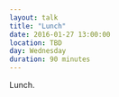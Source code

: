 ```yaml
---
layout: talk
title: "Lunch"
date: 2016-01-27 13:00:00
location: TBD
day: Wednesday
duration: 90 minutes
---
```


Lunch.
